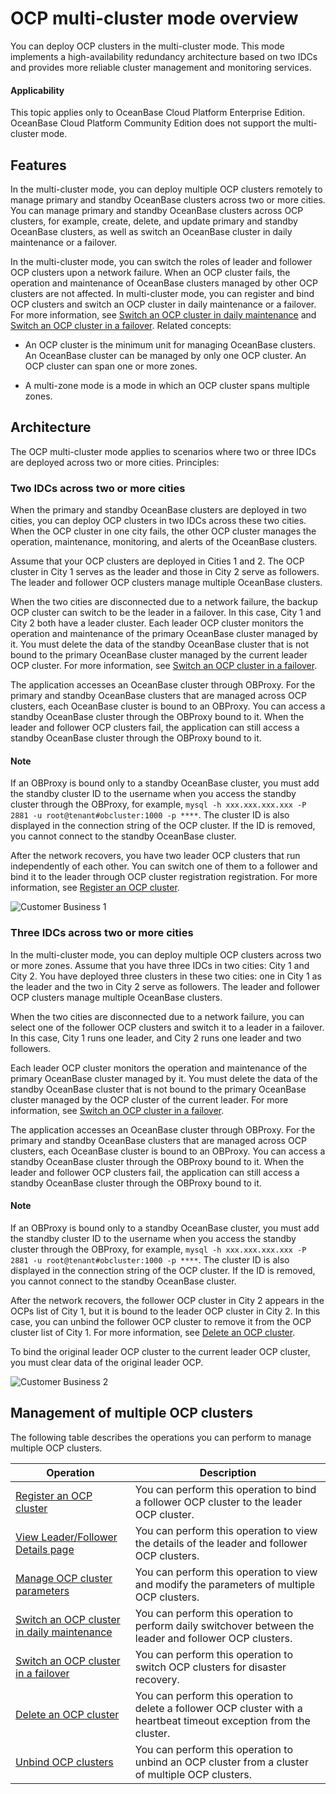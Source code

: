 # OCP multi-cluster mode overview

You can deploy OCP clusters in the multi-cluster mode. This mode implements a high-availability redundancy architecture based on two IDCs and provides more reliable cluster management and monitoring services.

<main id="notice" type='notice'>
<h4>Applicability</h4>
<p>This topic applies only to OceanBase Cloud Platform Enterprise Edition. OceanBase Cloud Platform Community Edition does not support the multi-cluster mode. </p>
</main>

## Features

In the multi-cluster mode, you can deploy multiple OCP clusters remotely to manage primary and standby OceanBase clusters across two or more cities. You can manage primary and standby OceanBase clusters across OCP clusters, for example, create, delete, and update primary and standby OceanBase clusters, as well as switch an OceanBase cluster in daily maintenance or a failover.

In the multi-cluster mode, you can switch the roles of leader and follower OCP clusters upon a network failure. When an OCP cluster fails, the operation and maintenance of OceanBase clusters managed by other OCP clusters are not affected. In multi-cluster mode, you can register and bind OCP clusters and switch an OCP cluster in daily maintenance or a failover. For more information, see [Switch an OCP cluster in daily maintenance](../300.ocp-multi-cluster-mode/500.switch-an-ocp-cluster-in-daily-maintenance.md) and [Switch an OCP cluster in a failover](../300.ocp-multi-cluster-mode/600.switch-an-ocp-cluster-in-a-failover.md). Related concepts:

* An OCP cluster is the minimum unit for managing OceanBase clusters. An OceanBase cluster can be managed by only one OCP cluster. An OCP cluster can span one or more zones.

* A multi-zone mode is a mode in which an OCP cluster spans multiple zones.

## Architecture

The OCP multi-cluster mode applies to scenarios where two or three IDCs are deployed across two or more cities. Principles:

### Two IDCs across two or more cities

When the primary and standby OceanBase clusters are deployed in two cities, you can deploy OCP clusters in two IDCs across these two cities. When the OCP cluster in one city fails, the other OCP cluster manages the operation, maintenance, monitoring, and alerts of the OceanBase clusters.

Assume that your OCP clusters are deployed in Cities 1 and 2. The OCP cluster in City 1 serves as the leader and those in City 2 serve as followers. The leader and follower OCP clusters manage multiple OceanBase clusters.

When the two cities are disconnected due to a network failure, the backup OCP cluster can switch to be the leader in a failover. In this case, City 1 and City 2 both have a leader cluster. Each leader OCP cluster monitors the operation and maintenance of the primary OceanBase cluster managed by it. You must delete the data of the standby OceanBase cluster that is not bound to the primary OceanBase cluster managed by the current leader OCP cluster. For more information, see [Switch an OCP cluster in a failover](../300.ocp-multi-cluster-mode/600.switch-an-ocp-cluster-in-a-failover.md).

The application accesses an OceanBase cluster through OBProxy. For the primary and standby OceanBase clusters that are managed across OCP clusters, each OceanBase cluster is bound to an OBProxy. You can access a standby OceanBase cluster through the OBProxy bound to it. When the leader and follower OCP clusters fail, the application can still access a standby OceanBase cluster through the OBProxy bound to it.

  <main id="notice" type='explain'>
    <h4>Note</h4>
    <p>If an OBProxy is bound only to a standby OceanBase cluster, you must add the standby cluster ID to the username when you access the standby cluster through the OBProxy, for example, <code>mysql -h xxx.xxx.xxx.xxx -P 2881 -u root@tenant#obcluster:1000 -p ****</code>. The cluster ID is also displayed in the connection string of the OCP cluster. If the ID is removed, you cannot connect to the standby OceanBase cluster.</p>
  </main>

After the network recovers, you have two leader OCP clusters that run independently of each other. You can switch one of them to a follower and bind it to the leader through OCP cluster registration registration. For more information, see [Register an OCP cluster](../300.ocp-multi-cluster-mode/200.register-an-ocp-cluster.md).

![Customer Business 1](https://help-static-aliyun-doc.aliyuncs.com/assets/img/en-US/7104805461/p403679.png)

### Three IDCs across two or more cities

In the multi-cluster mode, you can deploy multiple OCP clusters across two or more zones. Assume that you have three IDCs in two cities: City 1 and City 2. You have deployed three clusters in these two cities: one in City 1 as the leader and the two in City 2 serve as followers. The leader and follower OCP clusters manage multiple OceanBase clusters.

When the two cities are disconnected due to a network failure, you can select one of the follower OCP clusters and switch it to a leader in a failover. In this case, City 1 runs one leader, and City 2 runs one leader and two followers.

Each leader OCP cluster monitors the operation and maintenance of the primary OceanBase cluster managed by it. You must delete the data of the standby OceanBase cluster that is not bound to the primary OceanBase cluster managed by the OCP cluster of the current leader. For more information, see [Switch an OCP cluster in a failover](../300.ocp-multi-cluster-mode/600.switch-an-ocp-cluster-in-a-failover.md).

The application accesses an OceanBase cluster through OBProxy. For the primary and standby OceanBase clusters that are managed across OCP clusters, each OceanBase cluster is bound to an OBProxy. You can access a standby OceanBase cluster through the OBProxy bound to it. When the leader and follower OCP clusters fail, the application can still access a standby OceanBase cluster through the OBProxy bound to it.

  <main id="notice" type='explain'>
    <h4>Note</h4>
    <p>If an OBProxy is bound only to a standby OceanBase cluster, you must add the standby cluster ID to the username when you access the standby cluster through the OBProxy, for example, <code>mysql -h xxx.xxx.xxx.xxx -P 2881 -u root@tenant#obcluster:1000 -p ****</code>. The cluster ID is also displayed in the connection string of the OCP cluster. If the ID is removed, you cannot connect to the standby OceanBase cluster.</p>
  </main>

After the network recovers, the follower OCP cluster in City 2 appears in the OCPs list of City 1, but it is bound to the leader OCP cluster in City 2. In this case, you can unbind the follower OCP cluster to remove it from the OCP cluster list of City 1. For more information, see [Delete an OCP cluster](../300.ocp-multi-cluster-mode/700.delete-an-ocp-cluster.md).

To bind the original leader OCP cluster to the current leader OCP cluster, you must clear data of the original leader OCP.

![Customer Business 2](https://help-static-aliyun-doc.aliyuncs.com/assets/img/en-US/7104805461/p403680.png)

## Management of multiple OCP clusters

The following table describes the operations you can perform to manage multiple OCP clusters.

|                                         Operation                                         |                                                     Description                                                      |
|-------------------------------------------------------------------------------------------|----------------------------------------------------------------------------------------------------------------------|
| [Register an OCP cluster](../300.ocp-multi-cluster-mode/200.register-an-ocp-cluster.md)                    | You can perform this operation to bind a follower OCP cluster to the leader OCP cluster.                             |
| [View Leader/Follower Details page](../300.ocp-multi-cluster-mode/300.overview-of-multiple-clusters.md)          | You can perform this operation to view the details of the leader and follower OCP clusters.                          |
| [Manage OCP cluster parameters](../300.ocp-multi-cluster-mode/400.manage-ocp-cluster-parameters.md)              | You can perform this operation to view and modify the parameters of multiple OCP clusters.                           |
| [Switch an OCP cluster in daily maintenance](../300.ocp-multi-cluster-mode/500.switch-an-ocp-cluster-in-daily-maintenance.md) | You can perform this operation to perform daily switchover between the leader and follower OCP clusters.             |
| [Switch an OCP cluster in a failover](../300.ocp-multi-cluster-mode/600.switch-an-ocp-cluster-in-a-failover.md)        | You can perform this operation to switch OCP clusters for disaster recovery.                                         |
| [Delete an OCP cluster](../300.ocp-multi-cluster-mode/700.delete-an-ocp-cluster.md)                      | You can perform this operation to delete a follower OCP cluster with a heartbeat timeout exception from the cluster. |
| [Unbind OCP clusters](../300.ocp-multi-cluster-mode/800.remove-an-ocp-cluster.md)                        | You can perform this operation to unbind an OCP cluster from a cluster of multiple OCP clusters.                     |
